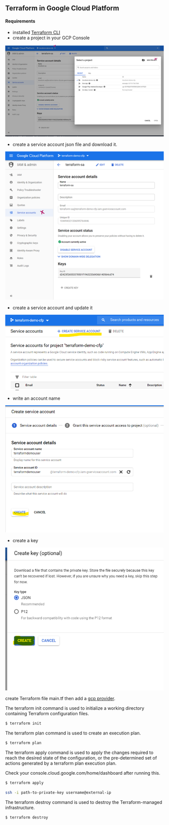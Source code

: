 ## Terraform in Google Cloud Platform

#### Requirements

- installed [Terraform CLI](https://www.terraform.io/downloads.html)
- create a project in your GCP Console

![screenshot](./screenshots/terraform-gcp1.png)

- create a service account json file and download it.

![screenshot](./screenshots/terraform-gcp2.png)

- create a service account and update it

![screenshot](./screenshots/terraform-gcp3.png)

- write an account name

![screenshot](./screenshots/terraform-gcp4.png)

- create a key

![screenshot](./screenshots/terraform-gcp5.png)

create Terraform file main.tf then add a [gcp provider](https://www.terraform.io/docs/providers/google/index.html).

The terraform init command is used to initialize a working directory containing Terraform configuration files.

```sh
$ terraform init
```

The terraform plan command is used to create an execution plan.

```sh
$ terraform plan
```

The terraform apply command is used to apply the changes required to reach the desired state of the configuration, or the pre-determined set of actions generated by a terraform plan execution plan.

Check your console.cloud.google.com/home/dashboard after running this.

```sh
$ terraform apply
```

```sh
ssh -i path-to-private-key username@external-ip
```

The terraform destroy command is used to destroy the Terraform-managed infrastructure.

```sh
$ terraform destroy
```
